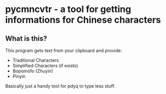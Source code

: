 # pycmncvtr - a tool for getting informations for Chinese characters

## What is this?

This program gets text from your clipboard and provide:

- Traditional Characters 
- Simplified Characters (if exists)
- Bopomofo (Zhuyin)
- Pinyin

Basically just a handy tool for pdyq to type less stuff. 

